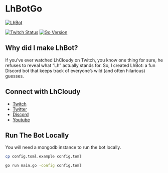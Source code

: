 # LhBotGo

[![LhBot](https://i.gyazo.com/632f0e60dc0535128971887acad98993.png)](https://twitter.com/PetraYle)

[![Twitch Status](https://img.shields.io/twitch/status/lhcloudy27?color=6441a5&logo=twitch&logoColor=white)](https://www.twitch.tv/lhcloudy27)
[![Go Version](https://img.shields.io/github/go-mod/go-version/alexraskin/LhBotGo)](https://golang.org/doc/devel/release.html)


## Why did I make LhBot?

If you’ve ever watched LhCloudy on Twitch, you know one thing for sure, he refuses to reveal what “Lh” actually stands for. So, I created LhBot: a fun Discord bot that keeps track of everyone’s wild (and often hilarious) guesses.

## Connect with LhCloudy

- [Twitch](https://www.twitch.tv/lhcloudy27)
- [Twitter](https://twitter.com/LhCloudy)
- [Discord](https://discord.com/invite/jd6CZSj8jb)
- [Youtube](https://www.youtube.com/channel/UC2CV-HWvIrMO4mUnYtNS-7A)

## Run The Bot Locally

You will need a mongodb instance to run the bot locally.

```bash
cp config.toml.example config.toml
```

```bash
go run main.go -config config.toml
```
